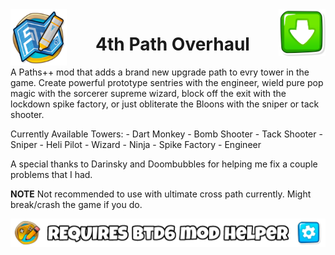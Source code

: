 <a href="https://github.com/LynxCGames/Alternate_Paths/releases/latest/download/AlternatePaths.dll">
    <img align="left" alt="Icon" height="90" src="Icon.png">
    <img align="right" alt="Download" height="75" src="https://raw.githubusercontent.com/gurrenm3/BTD-Mod-Helper/master/BloonsTD6%20Mod%20Helper/Resources/DownloadBtn.png">
</a>

<h1 align="center">4th Path Overhaul</h1>

A Paths++ mod that adds a brand new upgrade path to evry tower in the game. Create powerful prototype sentries with the engineer, wield pure pop magic with the sorcerer supreme wizard, block off the exit with the lockdown spike factory, or just obliterate the Bloons with the sniper or tack shooter.

Currently Available Towers:
    - Dart Monkey
    - Bomb Shooter
    - Tack Shooter
    - Sniper
    - Heli Pilot
    - Wizard
    - Ninja
    - Spike Factory
    - Engineer

A special thanks to Darinsky and Doombubbles for helping me fix a couple problems that I had.

**NOTE** Not recommended to use with ultimate cross path currently. Might break/crash the game if you do.

[![Requires BTD6 Mod Helper](https://raw.githubusercontent.com/gurrenm3/BTD-Mod-Helper/master/banner.png)](https://github.com/gurrenm3/BTD-Mod-Helper#readme)
